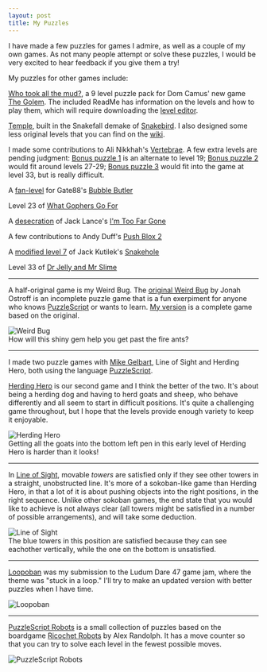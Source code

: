 ```yaml
---
layout: post
title: My Puzzles
---
```


I have made a few puzzles for games I admire, as well as a couple of my own games. As not many people attempt or solve these puzzles, I would be very excited to hear feedback if you give them a try!

My puzzles for other games include:

[Who took all the mud?](https://github.com/JoeltheFox/joelthefox.github.io/blob/master/Who%20took%20all%20the%20mud.zip?raw=true), a 9 level puzzle pack for Dom Camus' new game [The Golem](https://store.steampowered.com/app/1270390/The_Golem/). The included ReadMe has information on the levels and how to play them, which will require downloading the [level editor](http://www.fastram.co.uk/the_golem/designer/).

[Temple](https://wolfesoftware.com/snakefall/#level=HyRr4JK1&20&40?*b1*A0*31*D0110*32*40111*70*3201102*102*I02*10201102022202*30*02*70202220201102024202*I0202420201100020002*401*902000200011000*12*30*02*70*1200011*Y0*01*W0*01*U0*21*U0*21*U0*21*U0*21*V0*11*202*O0*11*202*N0*212*102*N0*81222*410*510*j1/f25?325/f26?483/f27?526/f10?569/f0?652/s4?705/f8?670/f11?550/f6?220/f12?258/f1?196/f4?238/f2?665/b3?612/b4?625/f3?255/f5?138/), built in the Snakefall demake of [Snakebird](https://snakebird.noumenongames.com/). I also designed some less original levels that you can find on the [wiki](https://github.com/thejoshwolfe/snakefall/wiki).  

I made some contributions to Ali Nikkhah's [Vertebrae](https://draxes.itch.io/vertebrae).  A few extra levels are pending judgment: [Bonus puzzle 1](https://www.puzzlescript.net/play.html?p=93866bdc4d383db31fc99c4d9a4db93c) is an alternate to level 19; [Bonus puzzle 2](https://www.puzzlescript.net/play.html?p=5aa21f6896e518d160197982fdaa322c) would fit around levels 27-29; [Bonus puzzle 3](https://www.puzzlescript.net/play.html?p=bb6fe1e13756f395845064849402d6d6) would fit into the game at level 33, but is really difficult.  

A [fan-level](https://www.puzzlescript.net/play.html?p=e564118925b2fa677552548527fdeb7d) for Gate88's [Bubble Butler](https://gate.itch.io/bubble-butler)

Level 23 of [What Gophers Go For](https://what-gophers-go-for.github.io/)

A [desecration](https://www.puzzlescript.net/play.html?p=443f041b36f57539884e69d2df7bb212) of Jack Lance's [I'm Too Far Gone](https://www.puzzlescript.net/play.html?p=a4bb2bf44284bdb9347cf3f1399d4f11)

A few contributions to Andy Duff's [Push Blox 2](https://store.steampowered.com/app/894430/Push_Blox_2/)

A [modified level 7](https://www.puzzlescript.net/play.html?p=2569c0d26a4331cffc7efaa9df88607c) of Jack Kutilek's [Snakehole](https://jackkutilek.itch.io/snakehole)

Level 33 of [Dr Jelly and Mr Slime](https://thinkycollective.itch.io/dr-jelly-and-mr-slime)

-----

A half-original game is my Weird Bug. The [original Weird Bug](https://www.puzzlescript.net/play.html?p=9174930) by Jonah Ostroff is an incomplete puzzle game that is a fun exerpiment for anyone who knows [PuzzleScript](https://www.puzzlescript.net/) or wants to learn. [My version](https://joel-fox.itch.io/weird-bug) is a complete game based on the original.  

![Weird Bug](https://joelthefox.github.io/img/WeirdBug.png "The first gem level in Weird Bug")  
How will this shiny gem help you get past the fire ants?

-----

I made two puzzle games with [Mike Gelbart](https://www.mikegelbart.com/), Line of Sight and Herding Hero, both using the language [PuzzleScript](https://www.puzzlescript.net/).

[Herding Hero](https://joel-fox.itch.io/herding-hero) is our second game and I think the better of the two.  It's about being a herding dog and having to herd goats and sheep, who behave differently and all seem to start in difficult positions.  It's quite a challenging game throughout, but I hope that the levels provide enough variety to keep it enjoyable.  

![Herding Hero](https://joelthefox.github.io/img/herdingheroscreen.jpg "An early level of Herding Hero")  
Getting all the goats into the bottom left pen in this early level of Herding Hero is harder than it looks!  

-----

In [Line of Sight](https://joel-fox.itch.io/line-of-sight), movable *towers* are satisfied only if they see other towers in a straight, unobstructed line.  It's more of a sokoban-like game than Herding Hero, in that a lot of it is about pushing objects into the right positions, in the right sequence.  Unlike other sokoban games, the end state that you would like to achieve is not always clear (all towers might be satisfied in a number of possible arrangements), and will take some deduction.

![Line of Sight](https://joelthefox.github.io/img/LoSscreen.png "Level 3 of Line of Sight")  
The blue towers in this position are satisfied because they can see eachother vertically, while the one on the bottom is unsatisfied.  

-----

[Loopoban](https://joel-fox.itch.io/loopoban) was my submission to the Ludum Dare 47 game jam, where the theme was "stuck in a loop." I'll try to make an updated version with better puzzles when I have time.

![Loopoban](https://joelthefox.github.io/img/Loopoban.png "Level 1 of Loopoban")  

-----

[PuzzleScript Robots](https://joel-fox.itch.io/puzzlescript-robots) is a small collection of puzzles based on the boardgame [Ricochet Robots](https://boardgamegeek.com/boardgame/51/ricochet-robots) by Alex Randolph.  It has a move counter so that you can try to solve each level in the fewest possible moves.

![PuzzleScript Robots](https://joelthefox.github.io/img/pusslescriptrobots.png "Move 6 of level 3.  I made random moves, so don't try this at home.")
